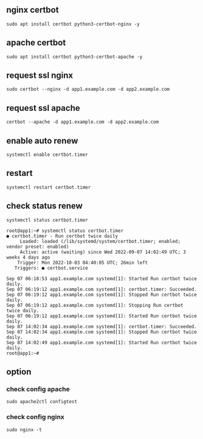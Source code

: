 



## nginx certbot
````
sudo apt install certbot python3-certbot-nginx -y
````

## apache certbot
````
sudo apt install certbot python3-certbot-apache -y
````

## request ssl nginx
````
sudo certbot --nginx -d app1.example.com -d app2.example.com
````

## request ssl apache
````
certbot --apache -d app1.example.com -d app2.example.com
````

## enable auto renew
````
systemctl enable certbot.timer
````

## restart
````
systemctl restart certbot.timer
````

## check status renew
````
systemctl status certbot.timer

root@app1:~# systemctl status certbot.timer
● certbot.timer - Run certbot twice daily
     Loaded: loaded (/lib/systemd/system/certbot.timer; enabled; vendor preset: enabled)
     Active: active (waiting) since Wed 2022-09-07 14:02:49 UTC; 3 weeks 4 days ago
    Trigger: Mon 2022-10-03 04:40:05 UTC; 26min left
   Triggers: ● certbot.service

Sep 07 06:18:53 app1.example.com systemd[1]: Started Run certbot twice daily.
Sep 07 06:19:12 app1.example.com systemd[1]: certbot.timer: Succeeded.
Sep 07 06:19:12 app1.example.com systemd[1]: Stopped Run certbot twice daily.
Sep 07 06:19:12 app1.example.com systemd[1]: Stopping Run certbot twice daily.
Sep 07 06:19:12 app1.example.com systemd[1]: Started Run certbot twice daily.
Sep 07 14:02:34 app1.example.com systemd[1]: certbot.timer: Succeeded.
Sep 07 14:02:34 app1.example.com systemd[1]: Stopped Run certbot twice daily.
Sep 07 14:02:49 app1.example.com systemd[1]: Started Run certbot twice daily.
root@app1:~#
````

## option

### check config apache

````
sudo apache2ctl configtest
````

### check config nginx
````
sudo nginx -t
````

